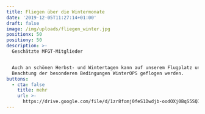 ```yaml
---
title: Fliegen über die Wintermonate
date: '2019-12-05T11:27:14+01:00'
draft: false
image: /img/uploads/fliegen_winter.jpg
positionx: 50
positiony: 50
description: >-
  Geschätzte MFGT-Mitglieder


  Auch an schönen Herbst- und Wintertagen kann auf unserem Flugplatz unter
  Beachtung der besonderen Bedingungen WinterOPS geflogen werden.
buttons:
  - cta: false
    title: mehr
    url: >-
      https://drive.google.com/file/d/1zr8fomj0feS1Dwdjb-oodOXj0BqS5SQI/view?usp=sharing
---
```


